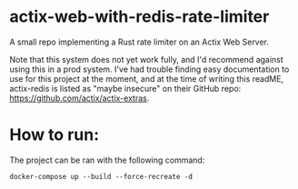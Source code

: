 # actix-web-with-redis-rate-limiter
A small repo implementing a Rust rate limiter on an Actix Web Server.

Note that this system does not yet work fully, and I'd recommend against using this in a prod system. I've had trouble finding easy documentation to use for this project at the moment, and at the time of writing this readME, actix-redis is listed as "maybe insecure" on their GitHub repo: https://github.com/actix/actix-extras.

# How to run:
The project can be ran with the following command:

```
docker-compose up --build --force-recreate -d
```